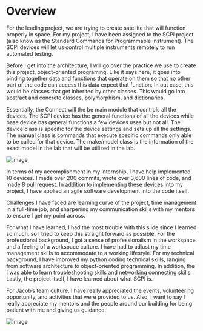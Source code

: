 # Overview

For the leading project, we are trying to create satellite that will function properly in space. For my project, I have been assigned to the SCPI project (also know as the Standard Commands for Programmable instrument). The SCPI devices will let us control multiple instruments remotely to run automated testing.

Before I get into the architecture, I will go over the practice we use to create this project, object-oriented programing.  Like it says here, it goes into binding together data and functions that operate on them so that no other part of the code can access this data expect that function. In out case, this would be classes that get inherited by other classes. This would go into abstract and concrete classes, polymorphism, and dictionaries. 

Essentially, the Connect will the be main module that controls all the devices. The SCPI device has the general functions of all the devices while base device has general functions a few devices uses but not all.  The device class is specific for the device settings and sets up all the settings. The manual class is commands that execute specific commands only able to be called for that device. The make/model class is the information of the exact model in the lab that will be utilized in the lab. 

![image](https://github.com/jameshuang12/scpi-jacobs/assets/114640234/5cde6cd9-8c89-465c-b956-56880c734586)

In terms of my accomplishment in my internship, I have help implemented 10 devices. I made over 200 commits, wrote over 3,600 lines of code, and made 8 pull request. In addition to implementing these devices into my project, I have applied an agile software development into the code itself. 
  
Challenges I have faced are learning curve of the project, time management in a full-time job, and sharpening my communication skills with my mentors to ensure I get my point across.

For what I have learned, I had the most trouble with this slide since I learned so much, so I tried to keep this straight forward as possible. For the professional background, I got a sense of professionalism in the workspace and a feeling of a workspace culture. I have had to adjust my time management skills to accommodate to a working lifestyle.   For my technical background, I have improved my python coding technical skills, ranging from software architecture to object-oriented programming. In addition, the I was able to learn troubleshooting skills and networking connecting skills. Lastly, the project itself, I have learned about what SCPI is.

For Jacob’s team culture, I have really appreciated the events, volunteering opportunity, and activities that were provided to us. Also, I want to say I really appreciate my mentors and the people around our building for being patient with me and giving us guidance. 

![image](https://github.com/jameshuang12/scpi-jacobs/assets/114640234/fd29715e-36bd-4a5d-bb9f-fab483fbc0c8)
